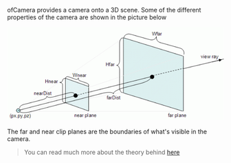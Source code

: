 ofCamera provides a camera onto a 3D scene. Some of the different properties of the camera are shown in the picture below

![FOV](ofCamera.fov.png)

The far and near clip planes are the boundaries of what's visible in the camera. 

> You can read much more about the theory behind  [here](http://www.falloutsoftware.com/tutorials/gl/gl0.htm)
